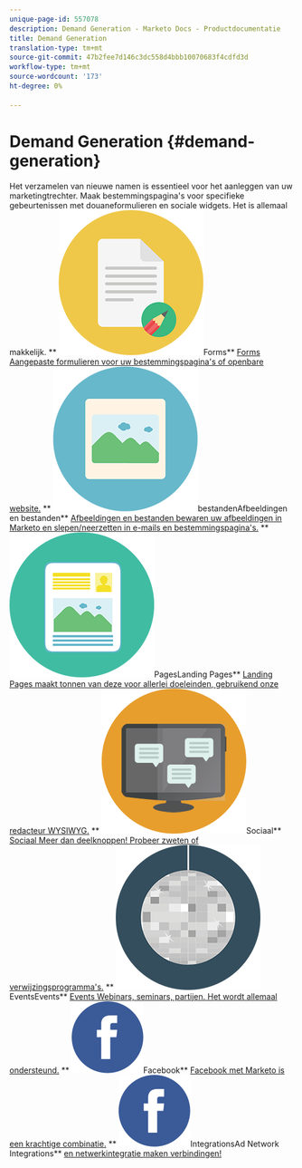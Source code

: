 ```yaml
---
unique-page-id: 557078
description: Demand Generation - Marketo Docs - Productdocumentatie
title: Demand Generation
translation-type: tm+mt
source-git-commit: 47b2fee7d146c3dc558d4bbb10070683f4cdfd3d
workflow-type: tm+mt
source-wordcount: '173'
ht-degree: 0%

---
```



# Demand Generation {#demand-generation}

Het verzamelen van nieuwe namen is essentieel voor het aanleggen van uw marketingtrechter. Maak bestemmingspagina&#39;s voor specifieke gebeurtenissen met douaneformulieren en sociale widgets. Het is allemaal makkelijk.
** ![Forms](assets/documents-bookmarks-16.png)Forms** [Forms Aangepaste formulieren voor uw bestemmingspagina&#39;s of openbare website.](https://docs.marketo.com/display/DOCS/Forms)     **  ![Afbeeldingen en ](assets/graphic-design-tools-06.png)bestandenAfbeeldingen en bestanden**  [Afbeeldingen en bestanden bewaren uw afbeeldingen in Marketo en slepen/neerzetten in e-mails en bestemmingspagina&#39;s.](https://docs.marketo.com/display/DOCS/Images+and+Files)     **  ![Landing ](assets/office-artboard-80.png)PagesLanding Pages**  [Landing Pages maakt tonnen van deze voor allerlei doeleinden, gebruikend onze redacteur WYSIWYG.](https://docs.marketo.com/pages/viewpage.action?pageId=2359689)     **  ![](assets/chat-messages-18.png)Sociaal**  [Sociaal Meer dan deelknoppen! Probeer zweten of verwijzingsprogramma&#39;s.](https://docs.marketo.com/display/DOCS/Social)     **  ![](assets/party-10.png)EventsEvents**  [Events Webinars, seminars, partijen. Het wordt allemaal ondersteund.](https://docs.marketo.com/pages/viewpage.action?pageId=2949755)     **  ![](assets/facebook-icon.png)Facebook**  [Facebook met Marketo is een krachtige combinatie.](https://docs.marketo.com/display/DOCS/Facebook)     **  ![Add Network ](assets/facebook-icon.png)IntegrationsAd Network Integrations**  [en netwerkintegratie maken verbindingen!](https://docs.marketo.com/display/DOCS/Ad+Network+Integrations)